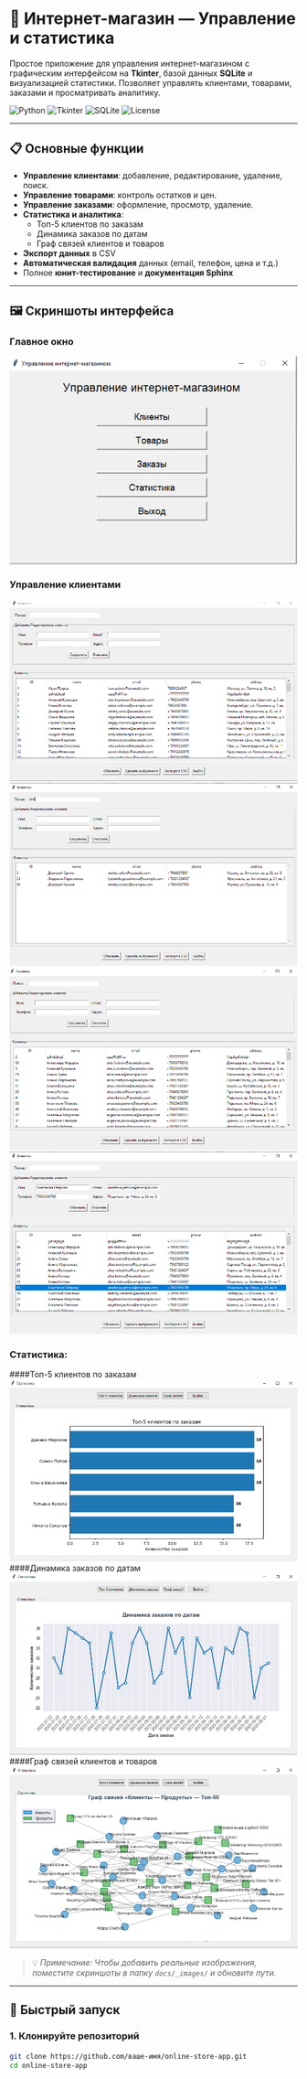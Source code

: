 # 🛒 Интернет-магазин — Управление и статистика

Простое приложение для управления интернет-магазином с графическим интерфейсом на **Tkinter**, базой данных **SQLite** и визуализацией статистики. Позволяет управлять клиентами, товарами, заказами и просматривать аналитику.

![Python](https://img.shields.io/badge/Python-3.8%2B-blue)
![Tkinter](https://img.shields.io/badge/GUI-Tkinter-green)
![SQLite](https://img.shields.io/badge/Database-SQLite-lightgrey)
![License](https://img.shields.io/badge/License-MIT-yellow)

---

## 📋 Основные функции

- **Управление клиентами**: добавление, редактирование, удаление, поиск.
- **Управление товарами**: контроль остатков и цен.
- **Управление заказами**: оформление, просмотр, удаление.
- **Статистика и аналитика**:
  - Топ-5 клиентов по заказам
  - Динамика заказов по датам
  - Граф связей клиентов и товаров
- **Экспорт данных** в CSV
- **Автоматическая валидация** данных (email, телефон, цена и т.д.)
- Полное **юнит-тестирование** и **документация Sphinx**

---

## 🖼 Скриншоты интерфейса

### Главное окно
![Main App](docs/_images/main_app.png)

### Управление клиентами
![Clients](docs/_images/client.png)
![Clients](docs/_images/client_search.png)
![Clients](docs/_images/client_sort.png)
![Clients](docs/_images/client_d-clck.png)

### Статистика: 
####Топ-5 клиентов по заказам
![Stats](docs/_images/stat_top-5.png)
####Динамика заказов по датам
![Stats](docs/_images/dyn_orders.png)
####Граф связей клиентов и товаров
![Stats](docs/_images/graph_top-50.png)

> 💡 *Примечание: Чтобы добавить реальные изображения, поместите скриншоты в папку `docs/_images/` и обновите пути.*

---

## 🚀 Быстрый запуск

### 1. Клонируйте репозиторий

```bash
git clone https://github.com/ваше-имя/online-store-app.git
cd online-store-app
